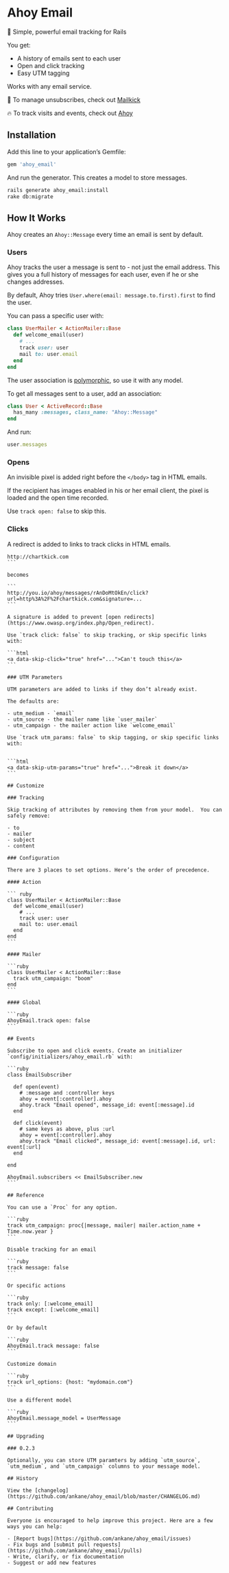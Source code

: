 # Ahoy Email

:postbox: Simple, powerful email tracking for Rails

You get:

- A history of emails sent to each user
- Open and click tracking
- Easy UTM tagging

Works with any email service.

:bullettrain_side: To manage unsubscribes, check out [Mailkick](https://github.com/ankane/mailkick)

:fire: To track visits and events, check out [Ahoy](https://github.com/ankane/ahoy)

## Installation

Add this line to your application’s Gemfile:

```ruby
gem 'ahoy_email'
```

And run the generator. This creates a model to store messages.

```sh
rails generate ahoy_email:install
rake db:migrate
```

## How It Works

Ahoy creates an `Ahoy::Message` every time an email is sent by default.

### Users

Ahoy tracks the user a message is sent to - not just the email address.  This gives you a full history of messages for each user, even if he or she changes addresses.

By default, Ahoy tries `User.where(email: message.to.first).first` to find the user.

You can pass a specific user with:

```ruby
class UserMailer < ActionMailer::Base
  def welcome_email(user)
    # ...
    track user: user
    mail to: user.email
  end
end
```

The user association is [polymorphic](http://railscasts.com/episodes/154-polymorphic-association), so use it with any model.

To get all messages sent to a user, add an association:

```ruby
class User < ActiveRecord::Base
  has_many :messages, class_name: "Ahoy::Message"
end
```

And run:

```ruby
user.messages
```

### Opens

An invisible pixel is added right before the `</body>` tag in HTML emails.

If the recipient has images enabled in his or her email client, the pixel is loaded and the open time recorded.

Use `track open: false` to skip this.

### Clicks

A redirect is added to links to track clicks in HTML emails.

````
http://chartkick.com
```

becomes

```
http://you.io/ahoy/messages/rAnDoMtOkEn/click?url=http%3A%2F%2Fchartkick.com&signature=...
```

A signature is added to prevent [open redirects](https://www.owasp.org/index.php/Open_redirect).

Use `track click: false` to skip tracking, or skip specific links with:

```html
<a data-skip-click="true" href="...">Can't touch this</a>
```

### UTM Parameters

UTM parameters are added to links if they don’t already exist.

The defaults are:

- utm_medium - `email`
- utm_source - the mailer name like `user_mailer`
- utm_campaign - the mailer action like `welcome_email`

Use `track utm_params: false` to skip tagging, or skip specific links with:


```html
<a data-skip-utm-params="true" href="...">Break it down</a>
```

## Customize

### Tracking

Skip tracking of attributes by removing them from your model.  You can safely remove:

- to
- mailer
- subject
- content

### Configuration

There are 3 places to set options. Here’s the order of precedence.

#### Action

``` ruby
class UserMailer < ActionMailer::Base
  def welcome_email(user)
    # ...
    track user: user
    mail to: user.email
  end
end
```

#### Mailer

```ruby
class UserMailer < ActionMailer::Base
  track utm_campaign: "boom"
end
```

#### Global

```ruby
AhoyEmail.track open: false
```

## Events

Subscribe to open and click events. Create an initializer `config/initializers/ahoy_email.rb` with:

```ruby
class EmailSubscriber

  def open(event)
    # :message and :controller keys
    ahoy = event[:controller].ahoy
    ahoy.track "Email opened", message_id: event[:message].id
  end

  def click(event)
    # same keys as above, plus :url
    ahoy = event[:controller].ahoy
    ahoy.track "Email clicked", message_id: event[:message].id, url: event[:url]
  end

end

AhoyEmail.subscribers << EmailSubscriber.new
```

## Reference

You can use a `Proc` for any option.

```ruby
track utm_campaign: proc{|message, mailer| mailer.action_name + Time.now.year }
```

Disable tracking for an email

```ruby
track message: false
```

Or specific actions

```ruby
track only: [:welcome_email]
track except: [:welcome_email]
```

Or by default

```ruby
AhoyEmail.track message: false
```

Customize domain

```ruby
track url_options: {host: "mydomain.com"}
```

Use a different model

```ruby
AhoyEmail.message_model = UserMessage
```

## Upgrading

### 0.2.3

Optionally, you can store UTM paramters by adding `utm_source`, `utm_medium`, and `utm_campaign` columns to your message model.

## History

View the [changelog](https://github.com/ankane/ahoy_email/blob/master/CHANGELOG.md)

## Contributing

Everyone is encouraged to help improve this project. Here are a few ways you can help:

- [Report bugs](https://github.com/ankane/ahoy_email/issues)
- Fix bugs and [submit pull requests](https://github.com/ankane/ahoy_email/pulls)
- Write, clarify, or fix documentation
- Suggest or add new features
